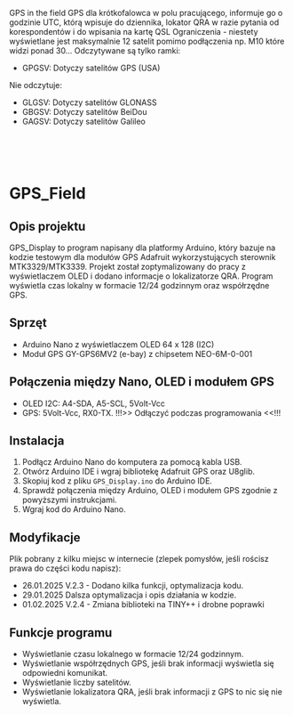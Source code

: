 GPS in the field GPS dla krótkofalowca w polu pracującego, informuje go o godzinie UTC, którą wpisuje do dziennika, lokator QRA w razie pytania od korespondentów i do wpisania na kartę QSL
Ograniczenia - niestety wyświetlane jest maksymalnie 12 satelit pomimo podłączenia np. M10 które widzi ponad 30...
Odczytywane są tylko ramki:
- GPGSV: Dotyczy satelitów GPS (USA)

Nie odczytuje:
- GLGSV: Dotyczy satelitów GLONASS
- GBGSV: Dotyczy satelitów BeiDou
- GAGSV: Dotyczy satelitów Galileo
<br>
<br>
<br>

# GPS_Field

## Opis projektu
GPS_Display to program napisany dla platformy Arduino, który bazuje na kodzie testowym dla modułów GPS Adafruit wykorzystujących sterownik MTK3329/MTK3339. Projekt został zoptymalizowany do pracy z wyświetlaczem OLED i dodano informacje o lokalizatorze QRA. Program wyświetla czas lokalny w formacie 12/24 godzinnym oraz współrzędne GPS.

## Sprzęt
- Arduino Nano z wyświetlaczem OLED 64 x 128 (I2C)
- Moduł GPS GY-GPS6MV2 (e-bay) z chipsetem NEO-6M-0-001

## Połączenia między Nano, OLED i modułem GPS
- OLED I2C: A4-SDA, A5-SCL, 5Volt-Vcc
- GPS: 5Volt-Vcc, RX0-TX.
  !!!>> Odłączyć podczas programowania <<!!!

## Instalacja
1. Podłącz Arduino Nano do komputera za pomocą kabla USB.
2. Otwórz Arduino IDE i wgraj bibliotekę Adafruit GPS oraz U8glib.
3. Skopiuj kod z pliku `GPS_Display.ino` do Arduino IDE.
4. Sprawdź połączenia między Arduino, OLED i modułem GPS zgodnie z powyższymi instrukcjami.
5. Wgraj kod do Arduino Nano.

## Modyfikacje
Plik pobrany z kilku miejsc w internecie (zlepek pomysłów, jeśli rościsz prawa do części kodu napisz):
- 26.01.2025 V.2.3 - Dodano kilka funkcji, optymalizacja kodu.
- 29.01.2025 Dalsza optymalizacja i opis działania w kodzie.
- 01.02.2025 V.2.4 - Zmiana biblioteki na TINY++ i drobne poprawki

## Funkcje programu
- Wyświetlanie czasu lokalnego w formacie 12/24 godzinnym.
- Wyświetlanie współrzędnych GPS, jeśli brak informacji wyświetla się odpowiedni komunikat.
- Wyświetlanie liczby satelitów.
- Wyświetlanie lokalizatora QRA, jeśli brak informacji z GPS to nic się nie wyświetla.
